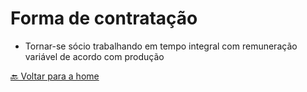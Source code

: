 # Forma de contratação

* Tornar-se sócio trabalhando em tempo integral com remuneração variável de acordo com produção

[🔙 Voltar para a home](../README.md)